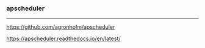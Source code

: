 ### apscheduler
---
https://github.com/agronholm/apscheduler

https://apscheduler.readthedocs.io/en/latest/

```
```

```
```

```
```


